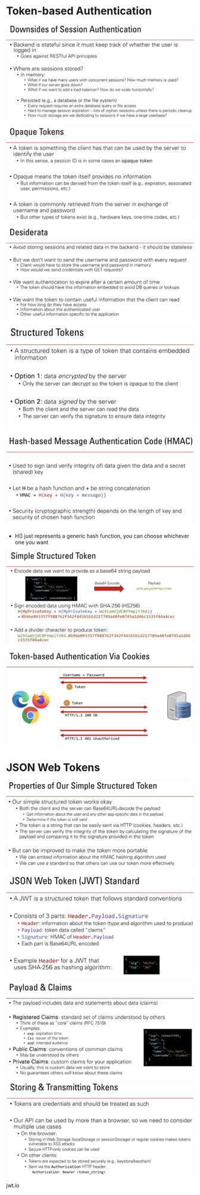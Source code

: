 
# Token-based Authentication

![img](<images/Pasted image 20250319063448.png>)

![img](<images/Pasted image 20250319063714.png>)

![img](<images/Pasted image 20250319063923.png>)

![img](<images/Pasted image 20250319064035.png>)

![img](<images/Pasted image 20250319064201.png>)
- H() just represents a generic hash function, you can choose whichever one you want


![img](<images/Pasted image 20250319064435.png>)

![img](<images/Pasted image 20250319064612.png>)

# JSON Web Tokens

![img](<images/Pasted image 20250319065010.png>)

![img](<images/Pasted image 20250319065136.png>)

![img](<images/Pasted image 20250319065301.png>)

![img](<images/Pasted image 20250319065442.png>)


jwt.io
